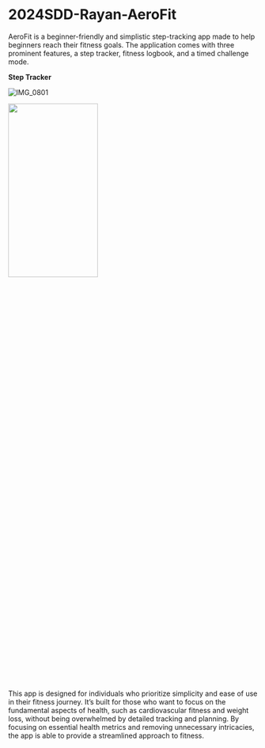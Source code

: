 # 2024SDD-Rayan-AeroFit 
AeroFit is a beginner-friendly and simplistic step-tracking app made to help beginners reach their fitness goals. The application comes with three prominent features, a step tracker, fitness logbook, and a timed challenge mode. 

**Step Tracker**

![IMG_0801](https://github.com/TempeHS/2024SDD-Rayan-AeroFit/assets/136765042/aed2ecac-08d1-4017-bb5d-c89ae8d130a2)

<img src="https://ibb.co/3s6bWYq"  width="60%" height="30%">



This app is designed for individuals who prioritize simplicity and ease of use in their fitness journey. It’s built for those who want to focus on the fundamental aspects of health, such as cardiovascular fitness and weight loss, without being overwhelmed by detailed tracking and planning.  By focusing on essential health metrics and removing unnecessary intricacies, the app is able to provide a streamlined approach to fitness.
